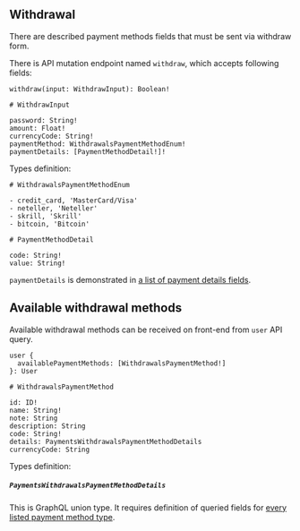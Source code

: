 ## Withdrawal

There are described payment methods fields that must be sent via withdraw form.

There is API mutation endpoint named `withdraw`, which accepts following fields:
```
withdraw(input: WithdrawInput): Boolean!

# WithdrawInput

password: String!
amount: Float!
currencyCode: String!
paymentMethod: WithdrawalsPaymentMethodEnum!
paymentDetails: [PaymentMethodDetail!]!
```

Types definition:

```
# WithdrawalsPaymentMethodEnum

- credit_card, 'MasterCard/Visa'
- neteller, 'Neteller'
- skrill, 'Skrill'
- bitcoin, 'Bitcoin'

# PaymentMethodDetail

code: String!
value: String!
```

`paymentDetails` is demonstrated in [a list of payment details fields](https://github.com/arcanebet/backend/blob/master/docs/payments/methods.md).

## Available withdrawal methods

Available withdrawal methods can be received on front-end from `user` API query.
```
user {
  availablePaymentMethods: [WithdrawalsPaymentMethod!]
}: User

# WithdrawalsPaymentMethod

id: ID!
name: String!
note: String
description: String
code: String!
details: PaymentsWithdrawalsPaymentMethodDetails
currencyCode: String
```

Types definition:

##### `PaymentsWithdrawalsPaymentMethodDetails`

This is GraphQL union type. It requires definition of queried fields for [every listed payment method type](https://github.com/arcanebet/backend/blob/master/docs/payments/graphql/methods.md).
